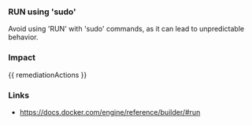 
### RUN using 'sudo'
Avoid using 'RUN' with 'sudo' commands, as it can lead to unpredictable behavior.

### Impact
<!-- Add Impact here -->

<!-- DO NOT CHANGE -->
{{ remediationActions }}

### Links
- https://docs.docker.com/engine/reference/builder/#run

